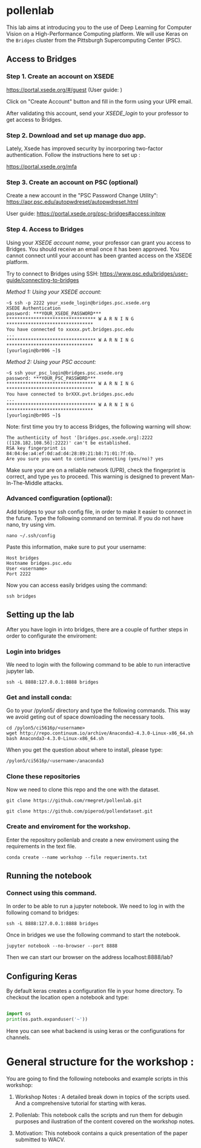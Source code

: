 # pollenlab

This lab aims at introducing you to the use of Deep Learning for Computer Vision on a High-Performance Computing platform. 
We will use Keras on the `Bridges` cluster from the Pittsburgh Supercomputing Center (PSC).

## Access to Bridges

### Step 1. Create an account on XSEDE

https://portal.xsede.org/#/guest (User guide: )

Click on "Create Account" button and fill in the form using your UPR email.

After validating this account, send your _XSEDE_login_ to your professor to get access to Bridges.

### Step 2. Download and set up manage duo app. 

Lately, Xsede has improved security by incorporing two-factor authentication. Follow the instructions here to set up : 

https://portal.xsede.org/mfa

### Step 3. Create an account on PSC (optional)

Create a new account in the "PSC Password Change Utility": https://apr.psc.edu/autopwdreset/autopwdreset.html

User guide: https://portal.xsede.org/psc-bridges#access:initpw

### Step 4. Access to Bridges

Using your _XSEDE account name_, your professor can grant you access to Bridges. 
You should receive an email once it has been approved. You cannot connect until your account has
been granted access on the XSEDE platform.

Try to connect to Bridges using SSH: https://www.psc.edu/bridges/user-guide/connecting-to-bridges

*Method 1: Using your XSEDE account:*
```
~$ ssh -p 2222 your_xsede_login@bridges.psc.xsede.org
XSEDE Authentication
password: ***YOUR_XSEDE_PASSWORD***
********************************* W A R N I N G ********************************
You have connected to xxxxx.pvt.bridges.psc.edu 
...
********************************* W A R N I N G ********************************
[yourlogin@br006 ~]$ 
```

*Method 2: Using your PSC account:*
```
~$ ssh your_psc_login@bridges.psc.xsede.org
password: ***YOUR_PSC_PASSWORD***
********************************* W A R N I N G ********************************
You have connected to brXXX.pvt.bridges.psc.edu 
...
********************************* W A R N I N G ********************************
[yourlogin@br005 ~]$ 
```

Note: first time you try to access Bridges, the following warning will show:
```
The authenticity of host '[bridges.psc.xsede.org]:2222 ([128.182.108.56]:2222)' can't be established.
RSA key fingerprint is 84:04:6e:a4:ef:0d:ad:d4:28:89:21:b8:71:01:7f:6b.
Are you sure you want to continue connecting (yes/no)? yes
```
Make sure your are on a reliable network (UPR), check the fingerprint is correct, and type `yes` to proceed. This warning is designed to prevent Man-In-The-Middle attacks.

### Advanced configuration (optional): 

Add bridges to your ssh config file, in order to make it easier to connect in the future. 
Type the following command on terminal. If you do not have nano, try using vim. 

```
nano ~/.ssh/config
```

Paste this information, make sure to put your username: 

```
Host bridges
Hostname bridges.psc.edu
User <username>
Port 2222
```

Now you can access easily bridges using the command: 

```
ssh bridges 
```

## Setting up the lab

After you have login in into bridges, there are a couple of further steps in order to configurate the enviroment:

### Login into bridges


 We need to login with the following command to be able to run interactive jupyter lab. 

```
ssh -L 8888:127.0.0.1:8888 bridges
``` 

### Get and install conda: 

Go to your /pylon5/ directory and type the following commands. This way we avoid geting out of space downloading the necessary tools. 

```
cd /pylon5/ci5616p/<username>
wget http://repo.continuum.io/archive/Anaconda3-4.3.0-Linux-x86_64.sh
bash Anaconda3-4.3.0-Linux-x86_64.sh

```
When you get the question about where to install, please type: 

```bash 
/pylon5/ci5616p/<username>/anaconda3
```


### Clone these repositories

Now we need to clone this repo and the one with the dataset. 

```
git clone https://github.com/rmegret/pollenlab.git

git clone https://github.com/piperod/pollendataset.git

```


### Create and enviroment for the workshop. 

Enter the repository pollenlab and create a new enviroment using the requirements in the text file. 

```
conda create --name workshop --file requeriments.txt

```


## Running the notebook

### Connect using this command. 

In order to be able to run a jupyter notebook. We need to log in with the following comand to bridges: 

```
ssh -L 8888:127.0.0.1:8888 bridges
```
Once in bridges we use the following command to start the notebook. 

```
jupyter notebook --no-browser --port 8888
```
Then we can start our browser on the address localhost:8888/lab? 

## Configuring Keras 

By default keras creates a configuration file in your home directory. To checkout the location open a notebook and type: 

```python 

import os
print(os.path.expanduser('~'))

```
Here you can see what backend is using keras or the configurations for channels. 

# General structure for the workshop :

You are going to find the following notebooks and example scripts in this workshop: 

1. Workshop Notes : A detailed break down in topics of the scripts used. And a comprehensive tutorial for starting with keras. 

2. Pollenlab: This notebook calls the scripts and run them for debugin purposes and ilustration of the content covered on the workshop notes. 

3. Motivation: This notebook contains a quick presentation of the paper submitted to WACV. 
